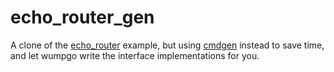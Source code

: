 # echo_router_gen

A clone of the [echo_router](../echo_router) example, but using [cmdgen](../../cmdgen) instead to save time, and let wumpgo write the interface implementations for you. 
